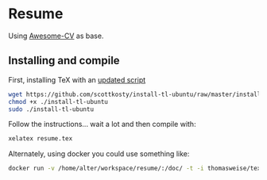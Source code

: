 # Resume

Using [Awesome-CV](https://github.com/posquit0/Awesome-CV) as base.

## Installing and compile

First, installing TeX with an [updated script](https://github.com/scottkosty/install-tl-ubuntu)

```bash
wget https://github.com/scottkosty/install-tl-ubuntu/raw/master/install-tl-ubuntu
chmod +x ./install-tl-ubuntu
sudo ./install-tl-ubuntu
```

Follow the instructions... wait a lot and then compile with:

```bash
xelatex resume.tex
```

Alternately, using docker you could use something like:

```bash
docker run -v /home/alter/workspace/resume/:/doc/ -t -i thomasweise/texlive
```
